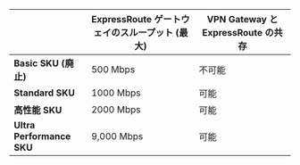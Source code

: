 |  | **ExpressRoute ゲートウェイのスループット (最大)** | **VPN Gateway と ExpressRoute の共存** |
| --- | --- | --- |
| **Basic SKU (廃止)** |500 Mbps |不可能 |
| **Standard SKU** |1000 Mbps |可能 |
| **高性能 SKU** |2000 Mbps |可能 |
| **Ultra Performance SKU** |9,000 Mbps |可能 |

